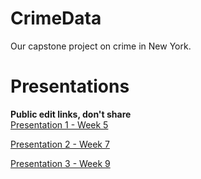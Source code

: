 # CrimeData
Our capstone project on crime in New York.

# Presentations 
**Public edit links, don't share**  
[Presentation 1 - Week 5](https://docs.google.com/presentation/d/1hUwLIRte8siHRpevkD6ktn2SNoq6UMRGOCd7ApWvfk8/edit?usp=sharing)

[Presentation 2 - Week 7](https://docs.google.com/presentation/d/1ZYwu0Uk9IVIClN9_CcalpWAoKx3vnorfwqZToXzplpo/edit?usp=sharing)

[Presentation 3 - Week 9](https://docs.google.com/presentation/d/1wGm3o7yq4-FvQo1_nbCP9_CYMz7wZVYzXbemrwqry7E/edit?usp=sharing)
